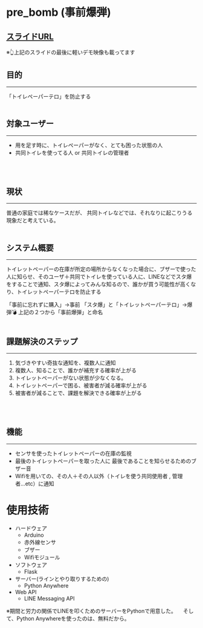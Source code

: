 # pre_bomb (事前爆弾)


## [スライドURL](https://docs.google.com/presentation/d/1TrQmSFgt415INbNGA6b1ohA_Z9aozDn5EHANlf1Tas4/edit?usp=sharing)
※👆上記のスライドの最後に軽いデモ映像も載ってます
<br />

## 目的
<hr>
「トイレペーパーテロ」を防止する
<br />
<br />

## 対象ユーザー
<hr>

- 用を足す時に、トイレペーパーがなく、とても困った状態の人
- 共同トイレを使ってる人 or 共同トイレの管理者
<br />
<br />

## 現状
<hr>
普通の家庭では稀なケースだが、
共同トイレなどでは、それなりに起こりうる現象だと考えている。
<br />
<br />

## システム概要
<hr>
トイレットペーパーの在庫が所定の場所からなくなった場合に、ブザーで使った人に知らせ、そのユーザ＋共同でトイレを使っている人に、LINEなどでスタ爆をすることで通知、スタ爆によってみんな知るので、誰かが買う可能性が高くなり、トイレットペーパーテロを防止する

「事前に忘れずに購入」→事前
「スタ爆」と「トイレットペーパーテロ」→爆弾💣
上記の２つから「事前爆弾」と命名
<br />
<br />

## 課題解決のステップ
<hr>

1. 気づきやすい奇抜な通知を、複数人に通知
1. 複数人、知ることで、誰かが補充する確率が上がる
1. トイレットペーパーがない状態が少なくなる。
1. トイレットペーパーで困る、被害者が減る確率が上がる
1. 被害者が減ることで、課題を解決できる確率が上がる
<br />
<br />

## 機能
<hr>

- センサを使ったトイレットペーパーの在庫の監視
- 最後のトイレットペーパーを取った人に
最後であることを知らせるためのブザー音
- Wifiを用いての、その人＋その人以外（トイレを使う共同使用者 , 管理者...etc）に通知

# 使用技術
- ハードウェア
  - Arduino
  - 赤外線センサ
  - ブザー
  - Wifiモジュール
- ソフトウェア
    - Flask
- サーバー(ラインとやり取りするための)
    - Python Anywhere
- Web API
    - LINE Messaging API

※期間と労力の関係でLINEを叩くためのサーバーをPythonで用意した。
　そして、Python Anywhereを使ったのは、無料だから。
